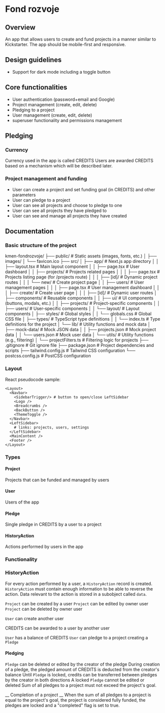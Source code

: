 

# Fond rozvoje

## Overview
An app that allows users to create and fund projects in a manner similar to Kickstarter.
The app should be mobile-first and responsive.

## Design guidelines
- Support for dark mode including a toggle button

## Core functionalities
- User authentication (password+email and Google)
- Project management (create, edit, delete)
- Pledging to a project
- User management (create, edit, delete)
- superuser functionality and permissions management

## Pledging
### Currency
Currency used in the app is called CREDITS
Users are awarded CREDITS based on a mechanism which will be described later.

### Project management and funding
- User can create a project and set funding goal (in CREDITS) and other parameters
- User can pledge to a project
- User can see all projects and choose to pledge to one
- User can see all projects they have pledged to
- User can see and manage all projects they have created


## Documentation

### Basic structure of the project

kmen-fondrozvoje/
├── public/                     # Static assets (images, fonts, etc.)
│   ├── images/
│   └── favicon.ico
├── src/
│   ├── app/                    # Next.js app directory
│   │   ├── layout.tsx          # Main layout component
│   │   ├── page.tsx            # User dashboard
│   │   ├── projects/           # Projects related pages
│   │   │   ├── page.tsx        # Projects listing page (for /projects route)
│   │   │   ├── [id]/           # Dynamic project routes
│   │   │   └── new/            # Create project page
│   │   ├── users/              # User management pages
│   │   │   ├── page.tsx        # User management dashboard
│   │   │   ├── create/         # Create user page
│   │   │   ├── [id]/           # Dynamic user routes
│   ├── components/             # Reusable components
│   │   ├── ui/                 # UI components (buttons, modals, etc.)
│   │   ├── projects/           # Project-specific components
│   │   ├── users/              # User-specific components
│   │   └── layout/             # Layout components
│   ├── styles/                 # Global styles
│   │   └── globals.css         # Global CSS file
│   ├── types/                  # TypeScript type definitions
│   │   └── index.ts            # Type definitions for the project
│   └── lib/                    # Utility functions and mock data
│       ├── mock-data/          # Mock JSON data
│       │   ├── projects.json    # Mock project data
│       │   └── users.json       # Mock user data
│       └── utils/              # Utility functions (e.g., filtering)
│           └── projectFilters.ts # Filtering logic for projects
├── .gitignore                  # Git ignore file
├── package.json                # Project dependencies and scripts
├── tailwind.config.js          # Tailwind CSS configuration
└── postcss.config.js           # PostCSS configuration


### Layout


React pseudocode sample:
```
<Layout>
  <Navbar>
    <SidebarTrigger/> # button to open/close LeftSidebar
    <Logo />
    <Breadcrumbs />
    <BackButton />
    <ThemeToggle />
  </Navbar>
  <LeftSidebar>
    # links: projects, users, settings
  </LeftSidebar>
  <MainContent />
  <Footer />
</Layout>
```



### Types

#### Project
Projects that can be funded and managed by users

#### User
Users of the app

#### Pledge
Single pledge in CREDITS by a user to a project

#### HistoryAction
Actions performed by users in the app


### Functionality

### HistoryAction 
For every action performed by a user, a `HistoryAction` record is created.
`HistoryAction` must contain enough information to be able to reverse the action.
Data relevant to the action is stored in a subobject called `data`.

`Project` can be created by a user
`Project` can be edited by owner user
`Project` can be deleted by owner user

`User` can create another user

CREDITS can be awarded to a user by another user

`User` has a balance of CREDITS
`User` can pledge to a project creating a `Pledge`

#### Pledging
`Pledge` can be deleted or edited by the creator of the pledge
During creation of a pledge, the pledged amount of CREDITS is deducted from the creator's balance
Until `Pledge` is locked, credits can be transferred between pledges by the creator in both directions
A locked `Pledge` cannot be edited or deleted
Sum of all pledges to a project must not exceed the project's goal.

__ Completion of a project __
When the sum of all pledges to a project is equal to the project's goal, the project is considered fully funded, the pledges are locked and a "completed" flag is set to true.






